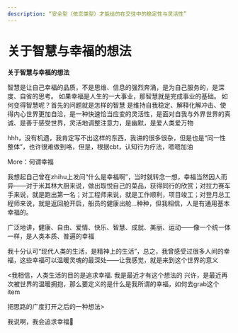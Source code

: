 ```yaml
---
description: “安全型（依恋类型）才能给的在交往中的稳定性与灵活性”
---
```


# 关于智慧与幸福的想法

**关于智慧与幸福的想法**

智慧是让自己幸福的品质，不是思维、信息的强烈奔涌，是为自己服务的，是深度、自省的思考。 如果幸福是人生的一大事业，那智慧就是完成事业的基础。 如何变得智慧呢？首先的问题就是怎样的智慧 是维持自我稳定、解释化解冲击、使得内心世界更加自洽，是一种快速恰当应变的灵活性，是面对自我与外界世界的真诚、是善于感受世界，灵活地调整注意力，是幽默，是爱人类爱万物

hhh，没有机遇，我肯定写不出这样的东西，我讲的很多很杂，但是也是“同一性整体”，也许很难做到咯，但是，根据cbt，认知行为疗法，嗯嗯加油

More：何谓幸福

我想起自己曾在zhihu上发问“什么是幸福啊”，当时就转念一想，幸福当然因人而异——对于米其林大厨来说，做出取悦自己的菜品，获得同行的欣赏；对拉力赛车手来说，就是跑出第一名；对工程师来说，就是工作顺利，项目竣工；对登月总工程师来说，就是返回舱开启，船员的健康出舱...种种，但我相信，人是有通用基本幸福的。

广泛地讲，健康、自由、爱情、快乐、智慧、成就、美丽、运动——像一个统一体一样，是人类本质、普遍的幸福

我十分认可“现代人类的生活，是精神上的生活”，总之，我曾感受过很多人间的幸福，这些幸福可以温暖灵魂的最深处——让我感觉，就是来到这个世界的意义

&lt;我相信，人类生活的目的是追求幸福. 我是最近才有这个想法的 兴许，是最近再次被世界的温暖拥抱，那么要定义的是什么是我所谓的幸福，如何去grab这个item

把思路的广度打开之后的一种想法&gt;

我说啊，我会追求幸福🎉

